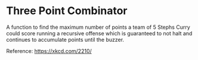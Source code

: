 # Three Point Combinator #

A function to find the maximum number of points a team of 5 Stephs Curry could score running a recursive offense which is guaranteed to not halt and continues to accumulate points until the buzzer.

Reference: https://xkcd.com/2210/
